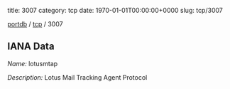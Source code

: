 title: 3007
category: tcp
date: 1970-01-01T00:00:00+0000
slug: tcp/3007

[portdb](/) / [tcp](/category/tcp.html) / 3007


## IANA Data

_Name:_ lotusmtap

_Description:_ Lotus Mail Tracking Agent Protocol

